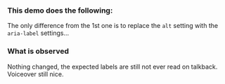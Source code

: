### This demo does the following:  
The only difference from the 1st one is to replace the `alt` setting with the `aria-label` settings...

### What is observed
Nothing changed, the expected labels are still not ever read on talkback.
Voiceover still nice.
